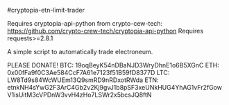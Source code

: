 #cryptopia-etn-limit-trader

Requires cryptopia-api-python from crypto-cew-tech: https://github.com/crypto-crew-tech/cryptopia-api-python
Requires requests>=2.8.1

A simple script to automatically trade electroneum.

PLEASE DONATE!
BTC: 19oqBeyK54nDBaNJD3WryDhnE1o6B5XGnC
ETH: 0x00fFa9f0C3Ae584CcF7A61e7123f51B59fD8377D
LTC: LW8Td9s84WcWUEm13Q9smRD9nRDxotRWda
ETN: etnkNH4sYwG2F3ArC4Gb2v2Kj9gvJ1b8pSF3xeUNkHUG4YhAG1vFr2fGowV1isUitM3cVPDnW3vvH4zHo7LSWr2x5bcsJQ8ftN

